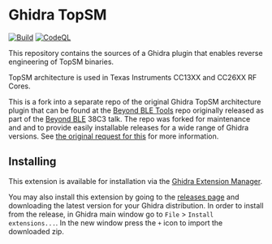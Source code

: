 # Ghidra TopSM

[![Build](https://github.com/antoniovazquezblanco/GhidraTopSM/actions/workflows/main.yml/badge.svg)](https://github.com/antoniovazquezblanco/GhidraTopSM/actions/workflows/main.yml)
[![CodeQL](https://github.com/antoniovazquezblanco/GhidraTopSM/actions/workflows/codeql.yml/badge.svg)](https://github.com/antoniovazquezblanco/GhidraTopSM/actions/workflows/codeql.yml)

This repository contains the sources of a Ghidra plugin that enables reverse engineering of TopSM binaries.

TopSM architecture is used in Texas Instruments CC13XX and CC26XX RF Cores.

This is a fork into a separate repo of the original Ghidra TopSM architecture plugin that can be found at the [Beyond BLE Tools](https://github.com/rjp5th/beyond-ble-tools/tree/main/ghidra_topsm) repo originally released as part of the [Beyond BLE](https://events.ccc.de/congress/2024/hub/en/event/beyond-ble-cracking-open-the-black-box-of-rf-microcontrollers/) 38C3 talk.
The repo was forked for maintenance and and to provide easily installable releases for a wide range of Ghidra versions. See [the original request for this](https://github.com/rjp5th/beyond-ble-tools/issues/2) for more information.

## Installing

This extension is available for installation via the [Ghidra Extension Manager](https://github.com/antoniovazquezblanco/GhidraExtensionManager).

You may also install this extension by going to the [releases page](https://github.com/antoniovazquezblanco/GhidraTopSM/releases) and downloading the latest version for your Ghidra distribution. In order to install from the release, in Ghidra main window go to `File` > `Install extensions...`. In the new window press the `+` icon to import the downloaded zip.
